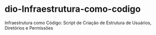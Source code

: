 # dio-Infraestrutura-como-codigo
Infraestrutura como Código: Script de Criação de Estrutura de Usuários, Diretórios e Permissões
